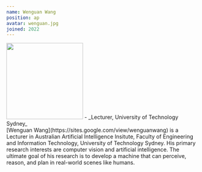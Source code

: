 ```yaml
---
name: Wenguan Wang
position: ap
avatar: wenguan.jpg
joined: 2022
---
```


<img width="200" src="{{site.baseurl}}/images/people/{{page.avatar}}" data-action="zoom">
- _Lecturer, University of Technology Sydney_<br>
[Wenguan Wang](https://sites.google.com/view/wenguanwang) is a Lecturer in Australian Artificial Intelligence Insitute, Faculty of Engineering and Information Technology, University of Technology Sydney. His primary research interests are computer vision and artificial intelligence. The ultimate goal of his research is to develop a machine that can perceive, reason, and plan in real-world scenes like humans.
